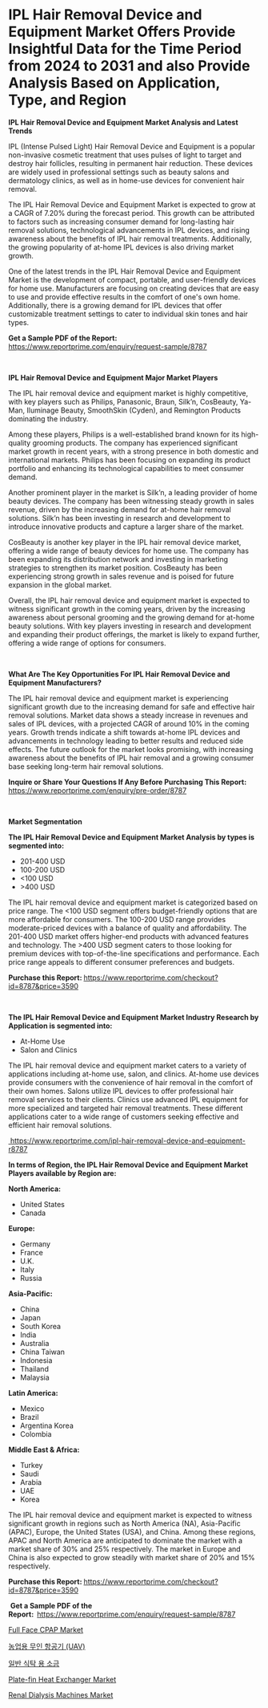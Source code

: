 <p><h1>IPL Hair Removal Device and Equipment Market Offers Provide Insightful Data for the Time Period from 2024 to 2031 and also Provide Analysis Based on Application, Type, and Region</h1></p><p><strong>IPL Hair Removal Device and Equipment Market Analysis and Latest Trends</strong></p>
<p><p>IPL (Intense Pulsed Light) Hair Removal Device and Equipment is a popular non-invasive cosmetic treatment that uses pulses of light to target and destroy hair follicles, resulting in permanent hair reduction. These devices are widely used in professional settings such as beauty salons and dermatology clinics, as well as in home-use devices for convenient hair removal.</p><p>The IPL Hair Removal Device and Equipment Market is expected to grow at a CAGR of 7.20% during the forecast period. This growth can be attributed to factors such as increasing consumer demand for long-lasting hair removal solutions, technological advancements in IPL devices, and rising awareness about the benefits of IPL hair removal treatments. Additionally, the growing popularity of at-home IPL devices is also driving market growth.</p><p>One of the latest trends in the IPL Hair Removal Device and Equipment Market is the development of compact, portable, and user-friendly devices for home use. Manufacturers are focusing on creating devices that are easy to use and provide effective results in the comfort of one's own home. Additionally, there is a growing demand for IPL devices that offer customizable treatment settings to cater to individual skin tones and hair types.</p></p>
<p><strong>Get a Sample PDF of the Report:&nbsp;</strong> <a href="https://www.reportprime.com/enquiry/request-sample/8787">https://www.reportprime.com/enquiry/request-sample/8787</a></p>
<p>&nbsp;</p>
<p><strong>IPL Hair Removal Device and Equipment Major Market Players</strong></p>
<p><p>The IPL hair removal device and equipment market is highly competitive, with key players such as Philips, Panasonic, Braun, Silk’n, CosBeauty, Ya-Man, Iluminage Beauty, SmoothSkin (Cyden), and Remington Products dominating the industry. </p><p>Among these players, Philips is a well-established brand known for its high-quality grooming products. The company has experienced significant market growth in recent years, with a strong presence in both domestic and international markets. Philips has been focusing on expanding its product portfolio and enhancing its technological capabilities to meet consumer demand.</p><p>Another prominent player in the market is Silk’n, a leading provider of home beauty devices. The company has been witnessing steady growth in sales revenue, driven by the increasing demand for at-home hair removal solutions. Silk’n has been investing in research and development to introduce innovative products and capture a larger share of the market.</p><p>CosBeauty is another key player in the IPL hair removal device market, offering a wide range of beauty devices for home use. The company has been expanding its distribution network and investing in marketing strategies to strengthen its market position. CosBeauty has been experiencing strong growth in sales revenue and is poised for future expansion in the global market.</p><p>Overall, the IPL hair removal device and equipment market is expected to witness significant growth in the coming years, driven by the increasing awareness about personal grooming and the growing demand for at-home beauty solutions. With key players investing in research and development and expanding their product offerings, the market is likely to expand further, offering a wide range of options for consumers.</p></p>
<p>&nbsp;</p>
<p><strong>What Are The Key Opportunities For IPL Hair Removal Device and Equipment Manufacturers?</strong></p>
<p><p>The IPL hair removal device and equipment market is experiencing significant growth due to the increasing demand for safe and effective hair removal solutions. Market data shows a steady increase in revenues and sales of IPL devices, with a projected CAGR of around 10% in the coming years. Growth trends indicate a shift towards at-home IPL devices and advancements in technology leading to better results and reduced side effects. The future outlook for the market looks promising, with increasing awareness about the benefits of IPL hair removal and a growing consumer base seeking long-term hair removal solutions.</p></p>
<p><strong>Inquire or Share Your Questions If Any Before Purchasing This Report:</strong> <a href="https://www.reportprime.com/enquiry/pre-order/8787">https://www.reportprime.com/enquiry/pre-order/8787</a></p>
<p>&nbsp;</p>
<p><strong>Market Segmentation</strong></p>
<p><strong>The IPL Hair Removal Device and Equipment Market Analysis by types is segmented into:</strong></p>
<p><ul><li>201-400 USD</li><li>100-200 USD</li><li><100 USD</li><li>>400 USD</li></ul></p>
<p><p>The IPL hair removal device and equipment market is categorized based on price range. The <100 USD segment offers budget-friendly options that are more affordable for consumers. The 100-200 USD range provides moderate-priced devices with a balance of quality and affordability. The 201-400 USD market offers higher-end products with advanced features and technology. The >400 USD segment caters to those looking for premium devices with top-of-the-line specifications and performance. Each price range appeals to different consumer preferences and budgets.</p></p>
<p><strong>Purchase this Report:&nbsp;</strong><a href="https://www.reportprime.com/checkout?id=8787&price=3590">https://www.reportprime.com/checkout?id=8787&price=3590</a></p>
<p>&nbsp;</p>
<p><strong>The IPL Hair Removal Device and Equipment Market Industry Research by Application is segmented into:</strong></p>
<p><ul><li>At-Home Use</li><li>Salon and Clinics</li></ul></p>
<p><p>The IPL hair removal device and equipment market caters to a variety of applications including at-home use, salon, and clinics. At-home use devices provide consumers with the convenience of hair removal in the comfort of their own homes. Salons utilize IPL devices to offer professional hair removal services to their clients. Clinics use advanced IPL equipment for more specialized and targeted hair removal treatments. These different applications cater to a wide range of customers seeking effective and efficient hair removal solutions.</p></p>
<p><a href="https://www.reportprime.com/ipl-hair-removal-device-and-equipment-r8787">&nbsp;https://www.reportprime.com/ipl-hair-removal-device-and-equipment-r8787</a></p>
<p><strong>In terms of Region, the IPL Hair Removal Device and Equipment Market Players available by Region are:</strong></p>
<p>
    <p> <strong> North America: </strong>
        <ul>
            <li>United States</li>
            <li>Canada</li>
        </ul>
        </p> 
    <p> <strong> Europe: </strong>
        <ul>
            <li>Germany</li>
            <li>France</li>
            <li>U.K.</li>
            <li>Italy</li>
            <li>Russia</li>
        </ul>
        </p> 
    <p> <strong> Asia-Pacific: </strong>
        <ul>
            <li>China</li>
            <li>Japan</li>
            <li>South Korea</li>
            <li>India</li>
            <li>Australia</li>
            <li>China Taiwan</li>
            <li>Indonesia</li>
            <li>Thailand</li>
            <li>Malaysia</li>
        </ul>
        </p> 
    <p> <strong> Latin America: </strong>
        <ul>
            <li>Mexico</li>
            <li>Brazil</li>
            <li>Argentina Korea</li>
            <li>Colombia</li>
        </ul>
        </p> 
    <p> <strong> Middle East & Africa: </strong>
        <ul>
            <li>Turkey</li>
            <li>Saudi</li>
            <li>Arabia</li>
            <li>UAE</li>
            <li>Korea</li>
        </ul>
    </p>
    </p>
<p><p>The IPL hair removal device and equipment market is expected to witness significant growth in regions such as North America (NA), Asia-Pacific (APAC), Europe, the United States (USA), and China. Among these regions, APAC and North America are anticipated to dominate the market with a market share of 30% and 25% respectively. The market in Europe and China is also expected to grow steadily with market share of 20% and 15% respectively.</p></p>
<p><strong>Purchase this Report: </strong><a href="https://www.reportprime.com/checkout?id=8787&price=3590">https://www.reportprime.com/checkout?id=8787&price=3590</a></p>
<p>&nbsp;<strong>Get a Sample PDF of the Report:&nbsp;&nbsp;</strong><a href="https://www.reportprime.com/enquiry/request-sample/8787">https://www.reportprime.com/enquiry/request-sample/8787</a></p>
<p><strong></strong></p>
<p><p><a href="https://github.com/lubmix/Market-Research-Report-List-4/blob/main/full-face-cpap-market.md">Full Face CPAP Market</a></p><p><a href="https://github.com/risastia4/Market-Research-Report-List-2/blob/main/1591329105722.md">농업용 무인 항공기 (UAV)</a></p><p><a href="https://github.com/amuji413411/Market-Research-Report-List-2/blob/main/9318839105721.md">일반 식탁 용 소금</a></p><p><a href="https://issuu.com/reportprime-2/docs/plate-fin-heat-exchanger-market-siz_6c420563e63904">Plate-fin Heat Exchanger Market</a></p><p><a href="https://github.com/Hazelklievgspy6vdcsmu106w/Market-Research-Report-List-4/blob/main/renal-dialysis-machines-market.md">Renal Dialysis Machines Market</a></p></p>